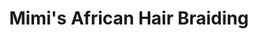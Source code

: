 ---
title: "Mimi's African Hair Braiding"
url: /parkville/mimis-african-hair-braiding/
shop: hairdresser
---